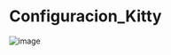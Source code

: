 # Configuracion_Kitty
![image](https://github.com/Andreius-14/Configuracion_Kitty/assets/55065774/ef5dc0e9-7be7-4237-ace7-57460a5d3686)
